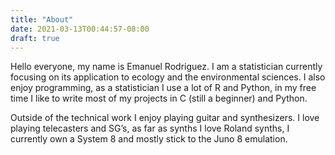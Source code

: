 ```yaml
---
title: "About"
date: 2021-03-13T00:44:57-08:00
draft: true
---
```


Hello everyone, my name is Emanuel Rodriguez. I am a statistician currently focusing on its application to ecology and the environmental sciences. I also enjoy programming, as a statistician I use a lot of R and Python, in my free time I like to write most of my projects in C (still a beginner) and Python. 

Outside of the technical work I enjoy playing guitar and synthesizers. I love playing telecasters and SG’s, as far as synths I love Roland synths, I currently own a System 8 and mostly stick to the Juno 8 emulation.

